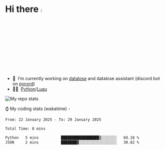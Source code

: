 # Hi there <img src="https://media.giphy.com/media/hvRJCLFzcasrR4ia7z/giphy.gif" width="5%"></a>
- 🥽 &nbsp;I’m currently working on [datalose](https://www.roblox.com/games/16971245917) and datalose assistant (discord bot on [pycord](https://github.com/Pycord-Development/pycord))
- 👨‍💻 &nbsp;[Python](https://python.org)/[Luau](https://luau.org)

<img alt="My repo stats" src="https://github-readme-stats.vercel.app/api?username=FrostX-Official&show_icons=true&theme=radical">

⌚ My coding stats (wakatime) -

<!--START_SECTION:waka-->

```txt
From: 22 January 2025 - To: 29 January 2025

Total Time: 8 mins

Python   5 mins          █████████████████▒░░░░░░░   69.18 %
JSON     2 mins          ███████▓░░░░░░░░░░░░░░░░░   30.82 %
```

<!--END_SECTION:waka-->
